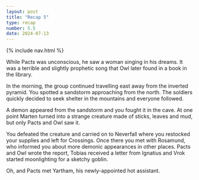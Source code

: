 ```yaml
---
layout: post
title: "Recap 5"
type: recap
number: 5.5
date: 2024-07-13
---
```


{% include nav.html %}

While Pacts was unconscious, he saw a woman singing in his dreams. It was a terrible and slightly prophetic song that Owl later found in a book in the library.

In the morning, the group continued travelling east away from the inverted pyramid. You spotted a sandstorm approaching from the north. The soldiers quickly decided to seek shelter in the mountains and everyone followed.

A demon appeared from the sandstorm and you fought it in the cave. At one point Marten turned into a strange creature made of sticks, leaves and mud, but only Pacts and Owl saw it.

You defeated the creature and carried on to Neverfall where you restocked your supplies and left for Crossings. Once there you met with Rosamund, who informed you about more demonic appearances in other places. Pacts and Owl wrote the report, Tobias received a letter from Ignatius and Vrok started moonlighting for a sketchy goblin.

Oh, and Pacts met Yartham, his newly-appointed hot assistant.